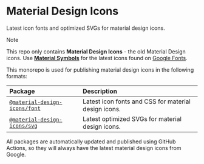 # Material Design Icons

Latest icon fonts and optimized SVGs for material design icons.

> [!NOTE]
> This repo only contains **Material Design Icons** - the old Material Design icons. Use [**Material Symbols**](https://github.com/marella/material-symbols) for the latest icons found on [Google Fonts](https://fonts.google.com/icons).

This monorepo is used for publishing material design icons in the following formats:

Package | Description
:--- | :---
[`@material-design-icons/font`](https://github.com/marella/material-design-icons/tree/main/font#readme) | Latest icon fonts and CSS for material design icons.
[`@material-design-icons/svg`](https://github.com/marella/material-design-icons/tree/main/svg#readme) | Latest optimized SVGs for material design icons.

All packages are automatically updated and published using GitHub Actions, so they will always have the latest material design icons from Google.
